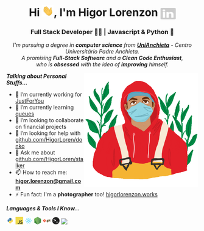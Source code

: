 <h1 align="center">Hi <img src="./gifs/hi.gif" width="30px">, I'm Higor Lorenzon <a target="_blank" href="https://www.linkedin.com/in/higorlorenzon/" target="blank"><img align="center" src="./svgs/linkedin.svg" alt="HigorLoren" height="30" width="40" /></a></h1>
<h3 align="center">Full Stack Developer 👨‍💻 | Javascript & Python 🖤</h3>

<p align="center">
  <em>
    I'm pursuing a degree in <b>computer science</b> from <a target="_blank" href="https://www.anchieta.br/"><b>UniAnchieta</b></a> - Centro Universitário Padre Anchieta. <br>
    A promising <b>Full-Stack Software</b> and a <b>Clean Code Enthusiast</b>,
    <br>who is <b>obsessed</b> with the idea of <b>improving</b> himself.
  </em>
  <br>
</p>

<img align="right" width="300px" alt="GIF" src="./gifs/farmworker.gif" />

***Talking about Personal Stuffs...***

- 🔭 I’m currently working for <a target="_blank" href="https://justforyou.com.br?utm_source=github&utm_medium=HigorLoren&utm_campaign=README">JustForYou</a>
- 🌱 I’m currently learning <a target="_blank" href="https://en.wikipedia.org/wiki/Queue_(abstract_data_type)">queues</a>
- 👯 I’m looking to collaborate on financial projects
- 🤔 I’m looking for help with <a target="_blank" href="https://github.com/HigorLoren/donko">github.com/HigorLoren/donko</a>
- 💬 Ask me about <a target="_blank" href="https://github.com/HigorLoren/stalker">github.com/HigorLoren/stalker</a>
- 📫 How to reach me: <a target="_blank" href="mailto: higor.lorenzon@gmail.com"><b>higor.lorenzon@gmail.com</b></a>
- ⚡ Fun fact: I'm a <b>photographer</b> too! <a target="_blank" href="https://higorlorenzon.portfoliobox.net/">higorlorenzon.works</a>
 

***Languages & Tools I Know...***
<p align="left">
  
<code><img height="20" src="https://raw.githubusercontent.com/github/explore/80688e429a7d4ef2fca1e82350fe8e3517d3494d/topics/python/python.png"></code>
<code><img height="20" src="https://raw.githubusercontent.com/github/explore/80688e429a7d4ef2fca1e82350fe8e3517d3494d/topics/javascript/javascript.png"></code>
<code><img height="20" src="https://raw.githubusercontent.com/github/explore/80688e429a7d4ef2fca1e82350fe8e3517d3494d/topics/react/react.png"></code>
<code><img height="20" src="https://raw.githubusercontent.com/github/explore/80688e429a7d4ef2fca1e82350fe8e3517d3494d/topics/nodejs/nodejs.png"></code>
<code><img height="20" src="https://raw.githubusercontent.com/github/explore/80688e429a7d4ef2fca1e82350fe8e3517d3494d/topics/git/git.png"></code>
<code><img height="20" src="https://raw.githubusercontent.com/github/explore/80688e429a7d4ef2fca1e82350fe8e3517d3494d/topics/terminal/terminal.png"></code>
<code><img height="20" src="https://upload.wikimedia.org/wikipedia/commons/thumb/9/9a/Visual_Studio_Code_1.35_icon.svg/1200px-Visual_Studio_Code_1.35_icon.svg.png"></code>
